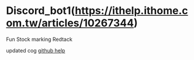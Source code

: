 # Discord_bot1(https://ithelp.ithome.com.tw/articles/10267344)

Fun
Stock marking Redtack

updated cog 
[github help](https://github.com/smallshawn95/Python-Discord-Bot-Teach/tree/main/Python%20Discord%20Bot%20%E5%AE%8C%E6%95%B4%E7%A8%8B%E5%BC%8F%E7%AF%84%E4%BE%8B/cogs)

